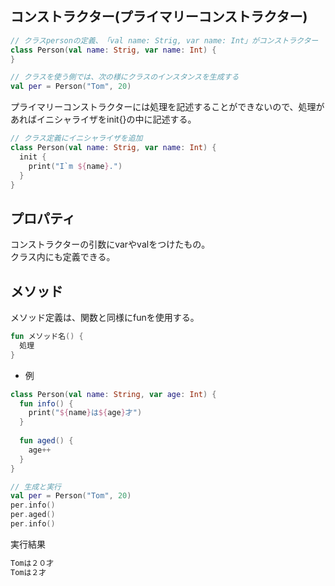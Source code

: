 ## コンストラクター(プライマリーコンストラクター)
``` kotlin
// クラスpersonの定義、　「val name: Strig, var name: Int」がコンストラクター
class Person(val name: Strig, var name: Int) {
}

// クラスを使う側では、次の様にクラスのインスタンスを生成する
val per = Person("Tom", 20)
```

プライマリーコンストラクターには処理を記述することができないので、処理があればイニシャライザをinit{}の中に記述する。
``` kotlin
// クラス定義にイニシャライザを追加
class Person(val name: Strig, var name: Int) {
  init {
    print("I`m ${name}.")
  }
} 
```

## プロパティ
コンストラクターの引数にvarやvalをつけたもの。<br>
クラス内にも定義できる。

## メソッド
メソッド定義は、関数と同様にfunを使用する。
``` kotlin
fun メソッド名() {
  処理
}
```
- 例
``` kotlin
class Person(val name: String, var age: Int) {
  fun info() {
    print("${name}は${age}才")
  }
  
  fun aged() {
    age++
  }
}

// 生成と実行
val per = Person("Tom", 20)
per.info()
per.aged()
per.info()
```
実行結果
``` kotlin
Tomは２０才
Tomは２才
```
